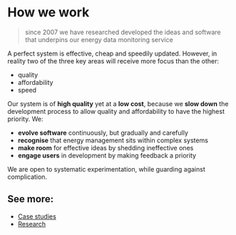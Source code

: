 # How we work

> since 2007 we have researched developed the ideas and software that underpins our energy data monitoring service

A perfect system is effective, cheap and speedily updated. However, in reality two of the three key areas will receive more focus than the other:

- quality
- affordability
- speed

Our system is of **high quality** yet at a **low cost**, because we **slow down** the development process to allow quality and affordability to have the highest priority. We:

- **evolve software** continuously, but gradually and carefully
- **recognise** that energy management sits within complex systems
- **make room** for effective ideas by shedding ineffective ones
- **engage users** in development by making feedback a priority

We are open to systematic experimentation, while guarding against complication.

## See more:

- [Case studies](#page-4)
- [Research](#page-8)
